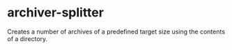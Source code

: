 # archiver-splitter
Creates a number of archives of a predefined target size using the contents of a directory.
